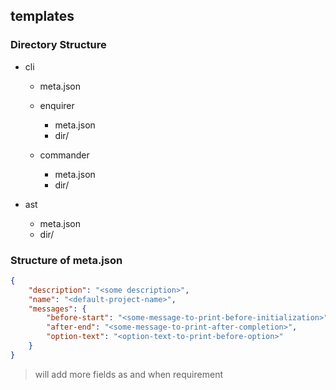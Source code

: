 ## templates

### Directory Structure

 - cli
	- meta.json

	- enquirer	
		- meta.json
		- dir/

	- commander
		- meta.json
		- dir/


 - ast
	- meta.json
	- dir/


### Structure of meta.json

```json
{
	"description": "<some description>",
	"name": "<default-project-name>",
	"messages": {
		"before-start": "<some-message-to-print-before-initialization>",
		"after-end": "<some-message-to-print-after-completion>",
		"option-text": "<option-text-to-print-before-option>"
	}
}
```

> will add more fields as and when requirement 

